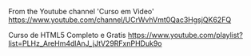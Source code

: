 From the Youtube channel 'Curso em Video'
https://www.youtube.com/channel/UCrWvhVmt0Qac3HgsjQK62FQ

Curso de HTML5 Completo e Gratis
https://www.youtube.com/playlist?list=PLHz_AreHm4dlAnJ_jJtV29RFxnPHDuk9o
